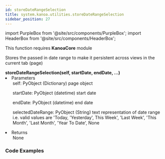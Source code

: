 ```yaml
---
id: storeDateRangeSelection
title: system.kanoa.utilities.storeDateRangeSelection
sidebar_position: 27
---
```

import PurpleBox from '@site/src/components/PurpleBox';
import HeaderBox from '@site/src/components/HeaderBox';


<PurpleBox>This function requires <b>KanoaCore</b> module</PurpleBox>

<HeaderBox header="Description">Stores the passed in date range to make it persistent across views in the current tab (page)</HeaderBox>

<HeaderBox header="Syntax">
    <b>storeDateRangeSelection(self, startDate, endDate, ...)</b>
    <li> Parameters <br />
        <ul>self: PyObject (Dictionary) page object</ul>
        <ul>startDate: PyObject (datetime) start date</ul>
        <ul>endDate: PyObject (datetime) end date</ul>
        <ul>selectedDateRange: PyObject (String) text representation of date range i.e. valid values are 'Today, 'Yesterday', This Week', 'Last Week', 'This Month', 'Last Month', 'Year To Date', None</ul>
    </li>
    <li> Returns <br />
        <ul>None</ul>
    </li>
</HeaderBox>

### Code Examples

```py 


```